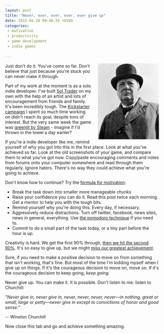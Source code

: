 ```yaml
---
layout: post
title: "Never, ever, ever, ever, ever give up"
date: 2015-05-20 09:46:59 +0100
categories:
 - motivation
 - productivity
 - game development
 - indie games

---
```


<div style='float: right; padding: 0 0 10px 20px; width: 200px'><img src='/files/winston-churchill.jpg' alt='Winston Churchill'/></div>

Just don't do it. You've come so far. Don't believe that just because you're stuck you can never make it through.

Part of my work at the moment is as a solo indie developer. I've built [Sol Trader](http://soltrader.net) on my own with the help of an artist and lots of encouragement from friends and family. It's been incredibly tough. The [Kickstarter campaign](https://www.kickstarter.com/projects/852671098/sol-trader-a-compelling-space-action-rpg-for-pc-an) I spent so much time working on didn't reach its goal, despite tons of interest. But the very same week the game was [greenlit by Steam](/2015/03/sol-trader-has-been-greenlit/) - imagine if I'd thrown in the towel a day earlier?

If you're a indie developer like me, remind yourself of why you got into this in the first place. Look at what you've achieved so far. Look at the old screenshots of your game, and compare them to what you've got now. Copy/paste encouraging comments and notes from forums onto your computer somewhere and read through them regularly. Ignore haters. There's no way they could achieve what you're going to achieve.

Don't know how to continue? Try the [formula for motivation](/2011/04/a-formula-of-motivation/):

* Break the task down into smaller more manageable chunks
* Raise your confidence you can do it. Read this post twice each morning. Get a mentor to help you with the tough bits.
* Remind yourself why you're doing this. Every day, if necessary.
* Aggressively reduce distractions: Turn off twitter, facebook, news sites, news in general, everything. Use [the pomodoro technique](/2011/03/pomodoros-done-hopefully-right) if you need to.
* Commit to do a small part of the task today, or a tiny part before the hour is up.

Creativity is hard. We get the first 90% through, [then we hit the second 90%](http://en.wikipedia.org/wiki/Ninety-ninety_rule). It's so easy to give up, but we might [miss our greatest achievement](/2011/05/don-t-miss-your-greatest-achievement/).

Sure, if you need to make a positive decision to move on from something that isn't working, that's fine. But most of the time I'm kidding myself when I give up on things. If it's the courageous decision to move on, move on. If it's the courageous decision to keep going, *keep going.*

Never give up. You can make it. It is possible.  Don't listen to me: listen to Churchill:

*"Never give in, never give in, never, never, never, never—in nothing, great or small, large or petty—never give in except to convictions of honor and good sense."*

-- Winston Churchill

Now close this tab and go and achieve something amazing.

